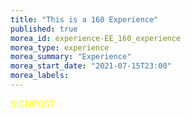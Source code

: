 ```yaml
---
title: "This is a 160 Experience"
published: true
morea_id: experience-EE_160_experience
morea_type: experience
morea_summary: "Experience"
morea_start_date: "2021-07-15T23:00"
morea_labels:
---
```


<font color="yellow">SIGNPOST</font>
